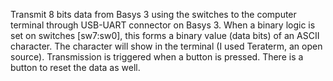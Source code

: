 Transmit 8 bits data from Basys 3 using the switches to the computer terminal through USB-UART connector on Basys 3. When a binary logic is set on switches [sw7:sw0], this forms a binary value (data bits) of an ASCII character. The character will show in the terminal (I used Teraterm, an open source). Transmission is triggered when a button is pressed. There is a button to reset the data as well.
